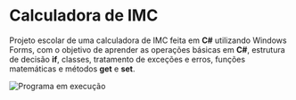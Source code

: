 # Calculadora de IMC

Projeto escolar de uma calculadora de IMC feita em **C#** utilizando Windows Forms, com o objetivo de aprender as operações básicas em **C#**, estrutura de decisão **if**, classes, tratamento de exceções e erros, funções matemáticas e métodos **get** e **set**.

![Programa em execução](https://i.imgur.com/Lrm08oH.png)
